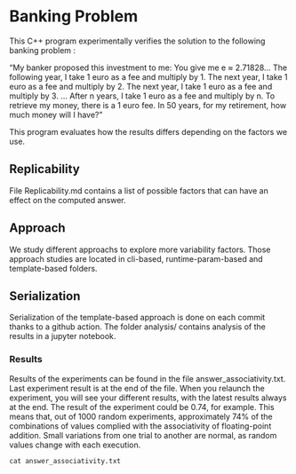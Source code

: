 # Banking Problem

This C++ program experimentally verifies the solution to the following banking problem :

“My banker proposed this investment to me:
You give me e ≈ 2.71828...
The following year, I take 1 euro as a fee and multiply by 1.
The next year, I take 1 euro as a fee and multiply by 2.
The next year, I take 1 euro as a fee and multiply by 3.
...
After n years, I take 1 euro as a fee and multiply by n.
To retrieve my money, there is a 1 euro fee.
In 50 years, for my retirement, how much money will I have?”

This program evaluates how the results differs depending on the factors we use.

## Replicability

File Replicability.md contains a list of possible factors that can have an effect on the computed answer.

## Approach

We study different approachs to explore more variability factors. Those approach studies are located in cli-based, runtime-param-based and template-based folders.

## Serialization

Serialization of the template-based approach is done on each commit thanks to a github action. The folder analysis/ contains analysis of the results in a jupyter notebook.

### Results

Results of the experiments can be found in the file answer_associativity.txt. Last experiment result is at the end of the file. When you relaunch the experiment, you will see your different results, with the latest results always at the end. The result of the experiment could be 0.74, for example. This means that, out of 1000 random experiments, approximately 74% of the combinations of values complied with the associativity of floating-point addition. Small variations from one trial to another are normal, as random values change with each execution.

``` shell
cat answer_associativity.txt
```
